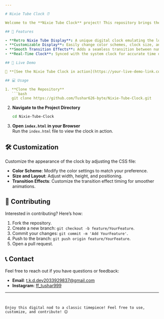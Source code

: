 ```yaml
---

# Nixie Tube Clock ⏰

Welcome to the **Nixie Tube Clock** project! This repository brings the retro charm of a Nixie Tube Clock into a digital format, perfect for those who enjoy a vintage aesthetic on modern devices.

## 🌟 Features

- **Retro Nixie Tube Display**: A unique digital clock emulating the look of classic Nixie tubes.
- **Customizable Display**: Easily change color schemes, clock size, and layout.
- **Smooth Transition Effects**: Adds a seamless transition between numbers.
- **Real-Time Clock**: Synced with the system clock for accurate time display.

## 📌 Live Demo

🔗 **[See the Nixie Tube Clock in action](https://your-live-demo-link.com)**

## 💻 Usage

1. **Clone the Repository**
   ```bash
   git clone https://github.com/Tushar626-byte/Nixie-Tube-Clock.git
   ```
2. **Navigate to the Project Directory**
   ```bash
   cd Nixie-Tube-Clock
   ```
3. **Open `index.html` in your Browser**  
   Run the `index.html` file to view the clock in action.

## 🛠️ Customization

Customize the appearance of the clock by adjusting the CSS file:
- **Color Scheme**: Modify the color settings to match your preference.
- **Size and Layout**: Adjust width, height, and positioning.
- **Transition Effects**: Customize the transition effect timing for smoother animations.

## 🤝 Contributing

Interested in contributing? Here’s how:
1. Fork the repository.
2. Create a new branch: `git checkout -b feature/YourFeature`.
3. Commit your changes: `git commit -m 'Add YourFeature'`.
4. Push to the branch: `git push origin feature/YourFeature`.
5. Open a pull request.


## 📞 Contact

Feel free to reach out if you have questions or feedback:

- **Email**: [t.k.d.dey2033929837@gmail.com](mailto:t.k.d.dey2033929837@gmail.com)
- **Instagram**: [ff_tushar999](https://instagram.com/ff_tushar999)

---
```


Enjoy this digital nod to a classic timepiece! Feel free to use, customize, and contribute! 😊
